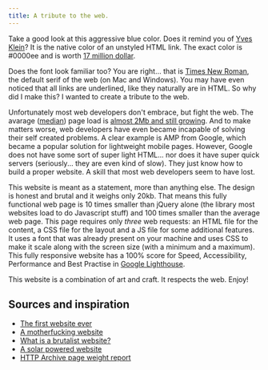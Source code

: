 ```yaml
---
title: A tribute to the web.
---
```


Take a good look at this aggressive blue color. Does it remind you of [Yves Klein](https://nl.wikipedia.org/wiki/Yves_Klein)? It is the native color of an unstyled HTML link. The exact color is #0000ee and is worth [17 million dollar](https://www.widewalls.ch/yves-klein-paintings-top-auction/ikb-1/). 

Does the font look familiar too? You are right... that is [Times New Roman](https://en.wikipedia.org/wiki/Times_New_Roman), the default serif of the web (on Mac and Windows). You may have even noticed that all links are underlined, like they naturally are in HTML. So why did I make this? I wanted to create a tribute to the web.

Unfortunately most web developers don't embrace, but fight the web. The avarage ([median](https://www.igvita.com/2016/01/12/the-average-page-is-a-myth/)) page load is [almost 2Mb and still growing](https://httparchive.org/reports/page-weight). And to make matters worse, web developers have even became incapable of solving their self created problems. A clear example is AMP from Google, which became a popular solution for lightweight mobile pages. However, Google does not have some sort of super light HTML... nor does it have super quick servers (seriously... they are even kind of slow). They just know how to build a proper website. A skill that most web developers seem to have lost.

This website is meant as a statement, more than anything else. The design is honest and brutal and it weighs only 20kb. That means this fully functional web page is 10 times smaller than jQuery alone (the library most websites load to do Javascript stuff) and 100 times smaller than the average web page. This page requires only *three* web requests: an HTML file for the content, a CSS file for the layout and a JS file for some additional features. It uses a font that was already present on your machine and uses CSS to make it scale along with the screen size (with a minimum and a maximum). This fully responsive website has a 100% score for Speed, Accessibility, Performance and Best Practise in [Google Lighthouse](https://web.dev).

This website is a combination of art and craft. It respects the web. Enjoy!

## Sources and inspiration

- [The first website ever](http://info.cern.ch/hypertext/WWW/TheProject.html)
- [A motherfucking website](https://motherfuckingwebsite.com)
- [What is a brutalist website?](https://trydesignlab.com/blog/brutalist-websites-5-things-designers-learn-brutalism/)
- [A solar powered website](https://solar.lowtechmagazine.com/power.html)
- [HTTP Archive page weight report](https://httparchive.org/reports/page-weight)